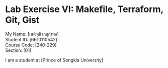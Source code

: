 # Lab Exercise VI: Makefile, Terraform, Git, Gist

My Name: [เนติวุฒิ เกตุกำพล]  
Student ID: [6610110542]  
Course Code: [240-229]  
Section: [01]  

I am a student at [Prince of Songkla University]  
